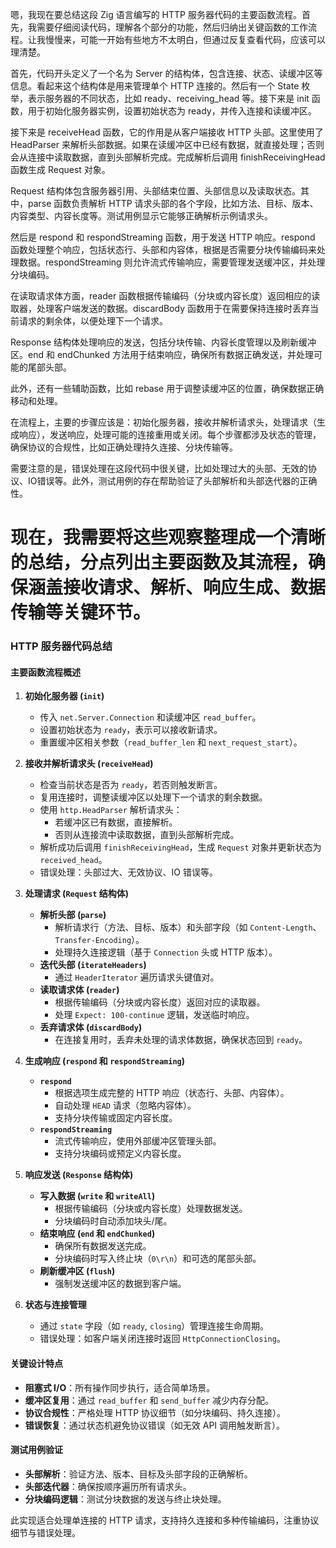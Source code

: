 嗯，我现在要总结这段 Zig 语言编写的 HTTP 服务器代码的主要函数流程。首先，我需要仔细阅读代码，理解各个部分的功能，然后归纳出关键函数的工作流程。让我慢慢来，可能一开始有些地方不太明白，但通过反复查看代码，应该可以理清楚。

首先，代码开头定义了一个名为 Server 的结构体，包含连接、状态、读缓冲区等信息。看起来这个结构体是用来管理单个 HTTP 连接的。然后有一个 State 枚举，表示服务器的不同状态，比如 ready、receiving_head 等。接下来是 init 函数，用于初始化服务器实例，设置初始状态为 ready，并传入连接和读缓冲区。

接下来是 receiveHead 函数，它的作用是从客户端接收 HTTP 头部。这里使用了 HeadParser 来解析头部数据。如果在读缓冲区中已经有数据，就直接处理；否则会从连接中读取数据，直到头部解析完成。完成解析后调用 finishReceivingHead 函数生成 Request 对象。

Request 结构体包含服务器引用、头部结束位置、头部信息以及读取状态。其中，parse 函数负责解析 HTTP 请求头部的各个字段，比如方法、目标、版本、内容类型、内容长度等。测试用例显示它能够正确解析示例请求头。

然后是 respond 和 respondStreaming 函数，用于发送 HTTP 响应。respond 函数处理整个响应，包括状态行、头部和内容体，根据是否需要分块传输编码来处理数据。respondStreaming 则允许流式传输响应，需要管理发送缓冲区，并处理分块编码。

在读取请求体方面，reader 函数根据传输编码（分块或内容长度）返回相应的读取器，处理客户端发送的数据。discardBody 函数用于在需要保持连接时丢弃当前请求的剩余体，以便处理下一个请求。

Response 结构体处理响应的发送，包括分块传输、内容长度管理以及刷新缓冲区。end 和 endChunked 方法用于结束响应，确保所有数据正确发送，并处理可能的尾部头部。

此外，还有一些辅助函数，比如 rebase 用于调整读缓冲区的位置，确保数据正确移动和处理。

在流程上，主要的步骤应该是：初始化服务器，接收并解析请求头，处理请求（生成响应），发送响应，处理可能的连接重用或关闭。每个步骤都涉及状态的管理，确保协议的合规性，比如正确处理持久连接、分块传输等。

需要注意的是，错误处理在这段代码中很关键，比如处理过大的头部、无效的协议、IO错误等。此外，测试用例的存在帮助验证了头部解析和头部迭代器的正确性。

现在，我需要将这些观察整理成一个清晰的总结，分点列出主要函数及其流程，确保涵盖接收请求、解析、响应生成、数据传输等关键环节。
================================================
### HTTP 服务器代码总结

#### 主要函数流程概述

1. **初始化服务器 (`init`)**  
   - 传入 `net.Server.Connection` 和读缓冲区 `read_buffer`。
   - 设置初始状态为 `ready`，表示可以接收新请求。
   - 重置缓冲区相关参数（`read_buffer_len` 和 `next_request_start`）。

2. **接收并解析请求头 (`receiveHead`)**  
   - 检查当前状态是否为 `ready`，若否则触发断言。
   - 复用连接时，调整读缓冲区以处理下一个请求的剩余数据。
   - 使用 `http.HeadParser` 解析请求头：
     - 若缓冲区已有数据，直接解析。
     - 否则从连接流中读取数据，直到头部解析完成。
   - 解析成功后调用 `finishReceivingHead`，生成 `Request` 对象并更新状态为 `received_head`。
   - 错误处理：头部过大、无效协议、IO 错误等。

3. **处理请求 (`Request` 结构体)**  
   - **解析头部 (`parse`)**  
     - 解析请求行（方法、目标、版本）和头部字段（如 `Content-Length`、`Transfer-Encoding`）。
     - 处理持久连接逻辑（基于 `Connection` 头或 HTTP 版本）。
   - **迭代头部 (`iterateHeaders`)**  
     - 通过 `HeaderIterator` 遍历请求头键值对。
   - **读取请求体 (`reader`)**  
     - 根据传输编码（分块或内容长度）返回对应的读取器。
     - 处理 `Expect: 100-continue` 逻辑，发送临时响应。
   - **丢弃请求体 (`discardBody`)**  
     - 在连接复用时，丢弃未处理的请求体数据，确保状态回到 `ready`。

4. **生成响应 (`respond` 和 `respondStreaming`)**  
   - **`respond`**  
     - 根据选项生成完整的 HTTP 响应（状态行、头部、内容体）。
     - 自动处理 `HEAD` 请求（忽略内容体）。
     - 支持分块传输或固定内容长度。
   - **`respondStreaming`**  
     - 流式传输响应，使用外部缓冲区管理头部。
     - 支持分块编码或预定义内容长度。

5. **响应发送 (`Response` 结构体)**  
   - **写入数据 (`write` 和 `writeAll`)**  
     - 根据传输编码（分块或内容长度）处理数据发送。
     - 分块编码时自动添加块头/尾。
   - **结束响应 (`end` 和 `endChunked`)**  
     - 确保所有数据发送完成。
     - 分块编码时写入终止块（`0\r\n`）和可选的尾部头部。
   - **刷新缓冲区 (`flush`)**  
     - 强制发送缓冲区的数据到客户端。

6. **状态与连接管理**  
   - 通过 `state` 字段（如 `ready`, `closing`）管理连接生命周期。
   - 错误处理：如客户端关闭连接时返回 `HttpConnectionClosing`。

#### 关键设计特点
- **阻塞式 I/O**：所有操作同步执行，适合简单场景。
- **缓冲区复用**：通过 `read_buffer` 和 `send_buffer` 减少内存分配。
- **协议合规性**：严格处理 HTTP 协议细节（如分块编码、持久连接）。
- **错误恢复**：通过状态机避免协议错误（如无效 API 调用触发断言）。

#### 测试用例验证
- **头部解析**：验证方法、版本、目标及头部字段的正确解析。
- **头部迭代器**：确保按顺序遍历所有请求头。
- **分块编码逻辑**：测试分块数据的发送与终止块处理。

此实现适合处理单连接的 HTTP 请求，支持持久连接和多种传输编码，注重协议细节与错误处理。